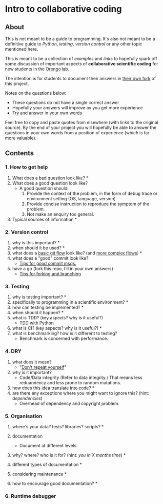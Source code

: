 # Intro to collaborative coding

## About

This is not meant to be a guide to programming. It's also not meant to be a definitive guide to *Python*, *testing*, *version control* or any other topic mentioned here.

This is meant to be a collection of *examples* and *links* to hopefully spark off some discussion of important aspects of **collaborative scientific coding** for new students in the [Orengo lab](www.orengogroup.info).

The intention is for students to document their answers in [their own fork](https://help.github.com/articles/fork-a-repo/) of this project.

Notes on the questions below:

 * These questions do not have a single correct answer
 * Hopefully your answers will improve as you get more experience
 * Try and answer in your own words

Feel free to copy and paste quotes from elsewhere (with links to the original source). By the end of your project you will hopefully be able to answer the questions in your own words from a position of experience (which is far more valuable).

## Contents

### 1. How to get help

 1. What does a bad question look like?
 	* 
 1. What does a good question look like?
 	* A good question should:
 		1. Provide the context of the problem, in the form of debug trace or environment setting (OS, language, version)
 		1. Provide concise instruction to reproduce the symptom of the problem.
 		1. Not make an enquiry too general. 
 1. Typical sources of information
 	* 
 
### 2. Version control

 1. why is this important?
 	* 
 1. when should it be used?
 	* 
 1. what does a [basic git flow](https://www.atlassian.com/git/tutorials/comparing-workflows) look like? (and [more complex flows](http://nvie.com/posts/a-successful-git-branching-model/))
 	* 
 1. what does a "good" commit look like?
 	* [Tips for good commit msgs.](https://robots.thoughtbot.com/5-useful-tips-for-a-better-commit-message) 
 1. have a go (fork this repo, fill in your own answers)
 	* [Tips for forking and branching](http://blog.scottlowe.org/2015/01/27/using-fork-branch-git-workflow/)

### 3. Testing 

 1. why is testing important?
 	* 
 1. specifically to programming in a scientific environment? 
 	* 
 1. how can testing be implemented?
 	* 
 1. when should it happen?
 	* 
 1. what is TDD? (key aspects? why is it useful?)
	* [TDD with Python](https://code.tutsplus.com/tutorials/beginning-test-driven-development-in-python--net-30137) 
 1. what is CI? (key aspects? why is it useful?)
 	* 
 1. what is benchmarking? how is it different to testing?
 	* Benchmark is concerned with performance.

### 4. DRY

 1. what does it mean?
 	* "[Don't repeat yourself](https://en.wikipedia.org/wiki/Don%27t_repeat_yourself)"
 1. why is it important?
 	* Code/Data integrity (Refer to data integrity.) That means less reduandency and less prone to random mutations.
 1. how does this idea translate into code?
 	* 
 1. are there any exceptions where you might want to ignore this? (hint: *dependencies*)
	* Overhead of dependency and copyright problem.

### 5. Organisation

 1. where's your data? tests? libraries? scripts?
 	* 
 1. documentation
	 * Document at different levels.
	 
  1. why? where? who is it for? (hint: *you in X months time*)
  	* 
  1. different types of documentation
  	* 
  1. considering maintenance
  	* 
  1. how to encourage good documentation?
  	* 
  
### 6. Runtime debugger

